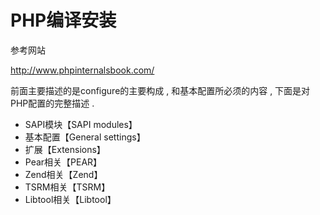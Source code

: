 # PHP编译安装

参考网站

http://www.phpinternalsbook.com/

前面主要描述的是configure的主要构成 , 和基本配置所必须的内容 , 下面是对PHP配置的完整描述 .

* SAPI模块【SAPI modules】
* 基本配置【General settings】
* 扩展【Extensions】
* Pear相关【PEAR】
* Zend相关【Zend】
* TSRM相关【TSRM】
* Libtool相关【Libtool】





